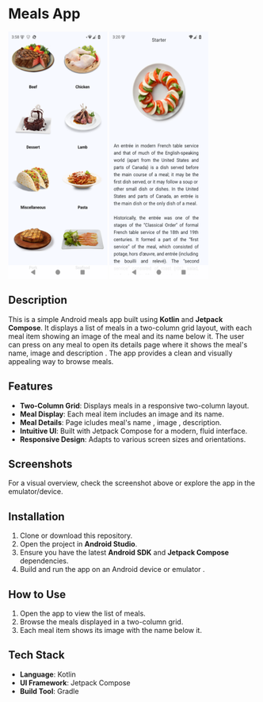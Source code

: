# Meals App

<span align="center"><img align="center" height="500" width="200" src="./meals.png"/></span>
<span align="center"><img align="center" height="500" width="200" src="./detailsScreen.png"/></span>


## Description

This is a simple Android meals app built using **Kotlin** and **Jetpack Compose**.
It displays a list of meals in a two-column grid layout, with each meal item showing an image of the meal and its name below it.
The user can press on any meal to open its details page where it shows the meal's name, image and description .
The app provides a clean and visually appealing way to browse meals.

## Features

- **Two-Column Grid**: Displays meals in a responsive two-column layout.
- **Meal Display**: Each meal item includes an image and its name.
- **Meal Details**: Page icludes meal's name , image , description.
- **Intuitive UI**: Built with Jetpack Compose for a modern, fluid interface.
- **Responsive Design**: Adapts to various screen sizes and orientations.

## Screenshots

For a visual overview, check the screenshot above or explore the app in the emulator/device.

## Installation

1. Clone or download this repository.
2. Open the project in **Android Studio**.
3. Ensure you have the latest **Android SDK** and **Jetpack Compose** dependencies.
4. Build and run the app on an Android device or emulator .

## How to Use

1. Open the app to view the list of meals.
2. Browse the meals displayed in a two-column grid.
3. Each meal item shows its image with the name below it.

## Tech Stack

- **Language**: Kotlin
- **UI Framework**: Jetpack Compose
- **Build Tool**: Gradle
